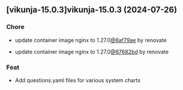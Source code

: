

## [vikunja-15.0.3]vikunja-15.0.3 (2024-07-26)

### Chore



- update container image nginx to 1.27.0[@6af79ae](https://github.com/6af79ae) by renovate

- update container image nginx to 1.27.0[@67682bd](https://github.com/67682bd) by renovate

### Feat



- Add questions.yaml files for various system charts